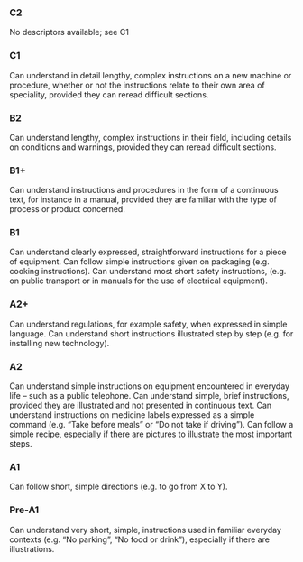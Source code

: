 ### C2
No descriptors available; see C1
### C1
Can understand in detail lengthy, complex instructions on a new machine or procedure, whether or not the instructions relate to their own area of speciality, provided they can reread difficult sections.
### B2
Can understand lengthy, complex instructions in their field, including details on conditions and warnings, provided they can reread difficult sections.
### B1+
Can understand instructions and procedures in the form of a continuous text, for instance in a manual, provided they are familiar with the type of process or product concerned.
### B1
Can understand clearly expressed, straightforward instructions for a piece of equipment.
Can follow simple instructions given on packaging (e.g. cooking instructions).
Can understand most short safety instructions, (e.g. on public transport or in manuals for the use of electrical equipment).
### A2+
Can understand regulations, for example safety, when expressed in simple language.
Can understand short instructions illustrated step by step (e.g. for installing new technology).
### A2
Can understand simple instructions on equipment encountered in everyday life – such as a public telephone.
Can understand simple, brief instructions, provided they are illustrated and not presented in continuous text.
Can understand instructions on medicine labels expressed as a simple command (e.g. “Take before meals” or “Do not take if driving”).
Can follow a simple recipe, especially if there are pictures to illustrate the most important steps.
### A1
Can follow short, simple directions (e.g. to go from X to Y).
### Pre-A1
Can understand very short, simple, instructions used in familiar everyday contexts (e.g. “No parking”, “No food or drink”), especially if there are illustrations.